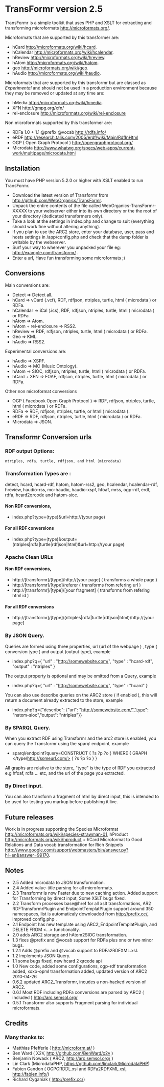 # TransFormr version 2.5

TransFormr is a simple toolkit that uses PHP and XSLT for extracting and transforming microformats <http://microformats.org/>.

Microformats that are supported by this transformer are:

* hCard <http://microformats.org/wiki/hcard>.
* hCalendar <http://microformats.org/wiki/hcalendar>.
* hReview <http://microformats.org/wiki/hreview>.
* hAtom <http://microformats.org/wiki/hatom>.
* geo <http://microformats.org/wiki/geo>.
* hAudio <http://microformats.org/wiki/haudio>.
	
Microformats that are supported by this transformr but are classed as *Experimental* and should not be used in a production environment because they may be removed or updated at any time are:

* hMedia <http://microformats.org/wiki/hmedia>.
* XFN <http://gmpg.org/xfn/>
* rel-enclosure <http://microformats.org/wiki/rel-enclosure>
	
Non microformats supported by this transformer are:
	
* RDFa 1.0 + 1.1 @prefix @vocab <http://rdfa.info/>
* eRDF <http://research.talis.com/2005/erdf/wiki/Main/RdfInHtml>
* OGP ( Open Graph Protocol ) <http://opengraphprotocol.org/>
* Microdata <http://www.whatwg.org/specs/web-apps/current-work/multipage/microdata.html>
	
## Installation 

You must have PHP version 5.2.0 or higher with XSLT enabled to run TransFormr.

* Download the latest version of Transformr from <http://github.com/WebOrganics/TransFormr>.
* Unpack the entire contents of the file called WebOrganics-TransFormr-XXXXX to your webserver either into its own directory or the the root of your directory (dedicated transformers only). 
* Take a look at the settings in index.php and change to suit (everything should work fine without altering anything).
* If you plan to use the ARC2 store, enter your database, user, pass and hosts settings in /app/config.php  and check that the dump folder is writable by the webserver.
* Surf your way to wherever you unpacked your file eg: http://example.com/transformr/ .
* Enter a url, Have fun transforming some microformats ;)
	
## Conversions

Main conversions are:

* Detect => Detect all.
* hCard => vCard (.vcf), RDF, rdfjson, ntriples, turtle, html ( microdata )  or RDFa.
* hCalendar => iCal (.ics), RDF, rdfjson, ntriples, turtle, html ( microdata )  or RDFa.
* hAtom => Atom.
* hAtom + rel-enclosure => RSS2.
* hReview => RDF, rdfjson, ntriples, turtle, html ( microdata )  or RDFa.
* Geo => KML.
* hAudio => RSS2.

Experimental conversions are:

* hAudio => XSPF.
* hAudio => MO (Music Ontology).
* hAtom  => SIOC, rdfjson, ntriples, turtle, html ( microdata )  or RDFa. 
* hCard + XFN => FOAF, rdfjson, ntriples, turtle, html ( microdata )  or RDFa.
	
Other non microformat conversions

* OGP ( Facebook Open Graph Protocol ) => RDF, rdfjson, ntriples, turtle, html ( microdata )  or RDFa.
* RDFa => RDF, rdfjson, ntriples, turtle, or html ( microdata ).
* eRDF => RDF, rdfjson, ntriples, turtle, html ( microdata )  or RDFa.
* Microdata => JSON.

## Transformr Conversion urls

### RDF output Options: 

	ntriples, rdfa, turtle, rdfjson, and html (microdata)
	
### Transformation Types are :

detect, hcard, hcard-rdf, hatom, hatom-rss2, geo, hcalendar, hcalendar-rdf, hreview, haudio-rss, mo-haudio, haudio-xspf, hfoaf, mrss, ogp-rdf, erdf, rdfa, hcard2qrcode and hatom-sioc.

#### Non RDF conversions,

* index.php?type=(type)&url=http://(your page)

#### For all RDF conversions

* index.php?type=(type)&output=(ntriples|rdfa|turtle|rdfjson|html)&url=http://(your page)

### Apache Clean URLs

#### Non RDF conversions,

* http://[transformr]/[type]/http://[your page] ( transforms a whole page )
* http://[transformr]/[type]/referer ( transforms from refering url )
* http://[transformr]/[type]/[your fragment] ( transforms from refering html id )

#### For all RDF conversions

* http://[transformr]/[type]/(ntriples|rdfa|turtle|rdfjson|html)/http://[your page]

### By JSON Query.

Queries are formed using three properties, url (url of the webpage ) , type ( conversion type ) and output (output type), example 

* index.php?q={ "url" : "http://somewebsite.com/", "type" : "hcard-rdf", "output" : "ntriples" } 

The output property is optional and may be omitted from a Query, example

* index.php?q={ "url" : "http://somewebsite.com/", "type" : "hcard" }

You can also use describe queries on the ARC2 store ( if enabled ), this will return a document already extracted to the store, example

* index.php?q={"describe": {"url": "http://somewebsite.com/","type": "hatom-sioc","output": "ntriples"}}  

### By SPARQL Query.

When you extract RDF using Transformr and the arc2 store is enabled, you can query the Transformr using the sparql endpoint, example

* sparql/endpoint?query=CONSTRUCT { ?s ?p ?o } WHERE { GRAPH </type/http://someurl.com/> { ?s ?p ?o } }

All graphs are relative to the store, "type" is the type of RDF you extracted e.g hfoaf, rdfa ... etc, and the url of the page you extracted.

### By Direct input.

You can also transform a fragment of html by direct input, this is intended to be used for testing you markup before publishing it live.

## Future releases

Work is in progress supporting the Species Microformat <http://microformats.org/wiki/species-strawman-01>, hProduct <http://microformats.org/wiki/hproduct> + hCard Microformat to Good Relations and Data vocab transformation for Rich Snippets <http://www.google.com/support/webmasters/bin/answer.py?hl=en&answer=99170>. 

## Notes

* 2.5 Added microdata to JSON transformation.
* 2.4 Added value-title parsing for all microformats.
* 2.3 Transformr is now Faster due to new caching action. Added support for Transforming by direct input, Some XSLT bugs fixed.
* 2.2 Transform processes base@href for all xslt transformations, AR2 RDFTransformrPlugin and EndpointTemplatPlugin support around 350 namespaces, 
  list is automaticaly downloaded from <http://prefix.cc/>, improved config.php .
* 2.1 Endpoint has new template using ARC2_EndpointTemplatPlugin, and DELETE FROM <...> functionality. 
* 2.0 adds ARC2 storage and hAtom2SIOC transformation. 
* 1.3 fixes @prefix and @vocab support for RDFa plus one or two minor bugs.
* 1.2.1 Adds @prefix and @vocab support to RDFa2RDFXML.xsl.
* 1.2 Implements JSON Query.
* 1.1 some bugs fixed, new hcard 2 qrcode api
* 1.0 New code, added some configurations, ogp-rdf transformation added, xoxo-opml transformation added, updated version of ARC2 2010-04-26
* 0.6.2 updated ARC2_Transformr, incudes a non-hacked version of ARC2.  
* 0.6.1 Most RDF including RDFa conversions are parsed by ARC2 ( included ) http://arc.semsol.org/
* 0.5.1 Transformr also supports Fragment parsing for individual microformats.

## Credits

### Many thanks to:

* Matthias Pfefferle ( <http://microform.at/> ) 
* Ben Ward ( X2V, <http://github.com/BenWard/x2v> )
* Benjamin Nowack ( ARC2, <http://arc.semsol.org/> )
* Lin Clark (MicrodataPHP, <https://github.com/linclark/MicrodataPHP>)
* Fabien Gandon ( OGPGRDDL.xsl and RDFa2RDFXML.xsl, <http://fabien.info/>)
* Richard Cyganiak ( <http://prefix.cc/>)